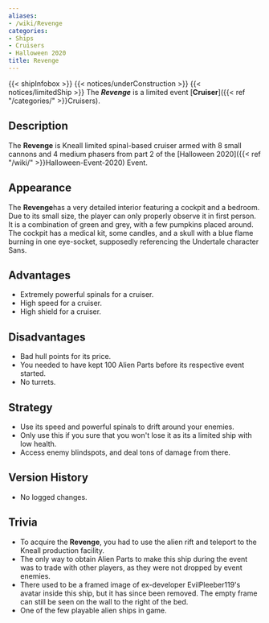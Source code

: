 ```yaml
---
aliases:
- /wiki/Revenge
categories:
- Ships
- Cruisers
- Halloween 2020
title: Revenge
---
```


{{< shipInfobox >}} {{< notices/underConstruction >}} {{< notices/limitedShip >}} The **_Revenge_** is a limited event [**Cruiser**]({{< ref "/categories/" >}}Cruisers). 

## Description

The **Revenge** is Kneall limited spinal-based cruiser armed with 8 small cannons and 4 medium phasers from part 2 of the [Halloween 2020]({{< ref "/wiki/" >}}Halloween-Event-2020) Event.

## Appearance

The **Revenge**has a very detailed interior featuring a cockpit and a bedroom. Due to its small size, the player can only properly observe it in first person. It is a combination of green and grey, with a few pumpkins placed around. The cockpit has a medical kit, some candles, and a skull with a blue flame burning in one eye-socket, supposedly referencing the Undertale character Sans.

## Advantages

- Extremely powerful spinals for a cruiser.
- High speed for a cruiser.
- High shield for a cruiser.

## Disadvantages

- Bad hull points for its price.
- You needed to have kept 100 Alien Parts before its respective event started.
- No turrets.

## Strategy

- Use its speed and powerful spinals to drift around your enemies.
- Only use this if you sure that you won't lose it as its a limited ship with low health.
- Access enemy blindspots, and deal tons of damage from there.

## Version History 

- No logged changes.

## Trivia

- To acquire the **Revenge**, you had to use the alien rift and teleport to the Kneall production facility.
- The only way to obtain Alien Parts to make this ship during the event was to trade with other players, as they were not dropped by event enemies.
- There used to be a framed image of ex-developer EvilPleeber119's avatar inside this ship, but it has since been removed. The empty frame can still be seen on the wall to the right of the bed.
- One of the few playable alien ships in game.